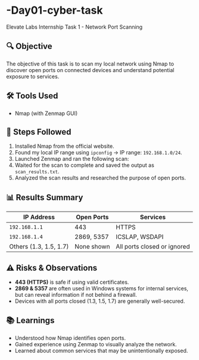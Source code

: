 # -Day01-cyber-task
Elevate Labs Internship Task 1 - Network Port Scanning

## 🔍 Objective
The objective of this task is to scan my local network using Nmap to discover open ports on connected devices and understand potential exposure to services.

## 🛠 Tools Used
- Nmap (with Zenmap GUI)

## 🧪 Steps Followed
1. Installed Nmap from the official website.
2. Found my local IP range using `ipconfig` → IP range: `192.168.1.0/24`.
3. Launched Zenmap and ran the following scan:
4. Waited for the scan to complete and saved the output as `scan_results.txt`.
5. Analyzed the scan results and researched the purpose of open ports.

## 📊 Results Summary

| IP Address       | Open Ports     | Services             |
|------------------|----------------|----------------------|
| `192.168.1.1`     | 443            | HTTPS                |
| `192.168.1.4`     | 2869, 5357     | ICSLAP, WSDAPI       |
| Others (1.3, 1.5, 1.7) | None shown  | All ports closed or ignored |

## ⚠️ Risks & Observations

- **443 (HTTPS)** is safe if using valid certificates.
- **2869 & 5357** are often used in Windows systems for internal services, but can reveal information if not behind a firewall.
- Devices with all ports closed (1.3, 1.5, 1.7) are generally well-secured.

## 📚 Learnings

- Understood how Nmap identifies open ports.
- Gained experience using Zenmap to visually analyze the network.
- Learned about common services that may be unintentionally exposed.
